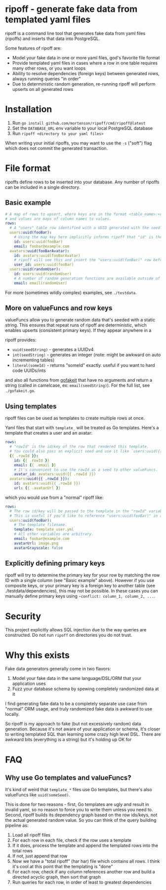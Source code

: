 # ripoff - generate fake data from templated yaml files

ripoff is a command line tool that generates fake data from yaml files (ripoffs) and inserts that data into PostgreSQL.

Some features of ripoff are:

- Model your fake data in one or more yaml files, god's favorite file format
- Provide templated yaml files in cases where a row in one table requires many other rows, or you want loops
- Ability to resolve dependencies (foreign keys) between generated rows, always running queries "in order"
- Due to deterministic random generation, re-running ripoff will perform upserts on all generated rows

# Installation

1. Run `go install github.com/mortenson/ripoff/cmd/ripoff@latest`
2. Set the `DATABASE_URL` env variable to your local PostgreSQL database
3. Run `ripoff <directory to your yaml files>`

When writing your initial ripoffs, you may want to use the `-s` ("soft") flag which does not commit the generated transaction.

# File format

ripoffs define rows to be inserted into your database. Any number of ripoffs can be included in a single directory.

## Basic example

```yaml
# A map of rows to upsert, where keys are in the format <table_name>:<valueFunc>(<seed>),
# and values are maps of column names to values.
rows:
  # A "users" table row identified with a UUID generated with the seed "fooBar"
  users:uuid(fooBar):
    # Using the map key here implicitly informs ripoff that "id" is the primary key of the table
    id: users:uuid(fooBar)
    email: foobar@example.com
  avatars:uuid(fooBarAvatar):
    id: avatars:uuid(fooBarAvatar)
    # ripoff will see this and insert the "users:uuid(fooBar)" row before this row
    user_id: users:uuid(fooBar)
  users:uuid(randomUser):
    id: users:uuid(randomUser)
    # A number of random generation functions are available outside of the context of
    email: email(randomUser)
```

For more (sometimes wildly complex) examples, see `./testdata`.

## More on valueFuncs and row keys

valueFuncs allow you to generate random data that's seeded with a static string. This ensures that repeat runs of ripoff are deterministic, which enables upserts (consistent primary keys). If they appear anywhere in a 

ripoff provides:

- `uuid(seedString)` - generates a UUIDv4
- `int(seedString)` - generates an integer (note: might be awkward on auto incrementing tables)
- `literal(someId)` - returns "someId" exactly. useful if you want to hard code UUIDs/ints

and also all functions from [gofakeit](https://github.com/brianvoe/gofakeit?tab=readme-ov-file#functions) that have no arguments and return a string (called in camelcase, ex: `email(seedString)`). For the full list, see `./gofakeit.go`.

## Using templates

ripoff files can be used as templates to create multiple rows at once.

Yaml files that start with `template_` will be treated as Go templates. Here's a template that creates a user and an avatar:

```yaml
rows:
  # "rowId" is the id/key of the row that rendered this template.
  # You could also pass an explicit seed and use it like `users:uuid({{ .seed }})`
  {{ .rowId }}:
    id: {{ .rowId }}
    email: {{ .email }}
    # It's convenient to use the rowId as a seed to other valueFuncs.
    avatar_id: avatars:uuid({{ .rowId }})
  avatars:uuid({{ .rowId }}):
    id: avatars:uuid({{ .rowId }})
    url: {{ .avatarUrl }}
```

which you would use from a "normal" ripoff like:

```yaml
rows:
  # The row id/key will be passed to the template in the "rowId" variable.
  # This is useful if you'd like to reference "users:uuid(fooBar)" in a foreign key elsewhere.
  users:uuid(fooBar):
    # The template filename.
    template: template_user.yml
    # All other variables are arbitrary.
    email: foobar@example.com
    avatarUrl: image.png
    avatarGrayscale: false
```

## Explicitly defining primary keys

ripoff will try to determine the primary key for your row by matching the row ID with a single column (see "Basic example" above). However if you use composite keys, or your primary key is a foreign key to another table (see ./testdata/dependencies), this may not be possible. In these cases you can manually define primary keys using `~conflict: column_1, column_2, ...`.

# Security

This project explicitly allows SQL injection due to the way queries are constructed. Do not run `ripoff` on directories you do not trust.

# Why this exists

Fake data generators generally come in two flavors:

1. Model your fake data in the same language/DSL/ORM that your application uses
2. Fuzz your database schema by spewing completely randomized data at it

I find generating fake data to be a completely separate use case from "normal" ORM usage, and truly randomized fake data is awkward to use locally.

So ripoff is my approach to fake (but not excessively random) data generation. Because it's not aware of your application or schema, it's closer to writing templated SQL than learning some crazy high level DSL. There are awkward bits (everything is a string) but it's holding up OK for

# FAQ

## Why use Go templates and valueFuncs?

It's kind of weird that `template_*` files use Go templates, but there's also valueFuncs like `uuid(someSeed)`.

This is done for two reasons - first, Go templates are ugly and result in invalid yaml, so no reason to force you to write them unless you need to. Second, ripoff builds its dependency graph based on the row ids/keys, not the actual generated random value. So you can think of the query building pipeline as:

1. Load all ripoff files
2. For each row in each file, check if the row uses a template
3. If it does, process the template and append the templated rows into the total rows
4. If not, just append that row
5. Now we have a "total ripoff" (har har) file which contains all rows. I think it's cool at this point that the templating is "done"
6. For each row, check if any column references another row and build a directed acyclic graph, then sort that graph
7. Run queries for each row, in order of least to greatest dependencies
